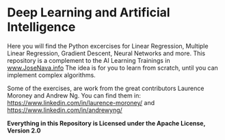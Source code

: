 # Deep Learning and Artificial Intelligence
Here you will find the Python excercises for Linear Regression, Multiple Linear Regression, Gradient Descent, Neural Networks and more.
This repository is a complement to the AI Learning Trainings in www.JoseNava.info The idea is for you to learn from scratch, until you 
can implement complex algorithms.

Some of the exercises, are work from the great contributors Laurence Moroney and Andrew Ng. You can find them in: https://www.linkedin.com/in/laurence-moroney/ and https://www.linkedin.com/in/andrewyng/

**Everything in this Repository is Licensed under the Apache License, Version 2.0**
